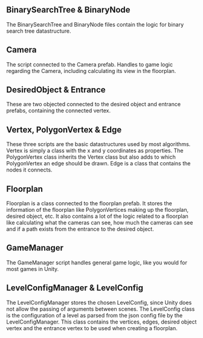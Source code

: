 ## BinarySearchTree & BinaryNode
The BinarySearchTree and BinaryNode files contain the logic for binary search tree datastructure.

## Camera
The script connected to the Camera prefab. Handles to game logic regarding the Camera, including calculating its view in the floorplan.

## DesiredObject & Entrance
These are two objected connected to the desired object and entrance prefabs, containing the connected vertex.

## Vertex, PolygonVertex & Edge
These three scripts are the basic datastructures used by most algorithms. Vertex is simply a class with the x and y coordinates as properties. The PolygonVertex class inherits the Vertex class but also adds to which PolygonVertex an edge should be drawn. Edge is a class that contains the nodes it connects.

## Floorplan
Floorplan is a class connected to the floorplan prefab. It stores the information of the floorplan like PolygonVertices making up the floorplan, desired object, etc. It also contains a lot of the logic related to a floorplan like calculating what the cameras can see, how much the cameras can see and if a path exists from the entrance to the desired object.

## GameManager
The GameManager script handles general game logic, like you would for most games in Unity.

## LevelConfigManager & LevelConfig
The LevelConfigManager stores the chosen LevelConfig, since Unity does not allow the passing of arguments between scenes. The LevelConfig class is the configuration of a level as parsed from the json config file by the LevelConfigManager. This class contains the vertices, edges, desired object vertex and the entrance vertex to be used when creating a floorplan.
